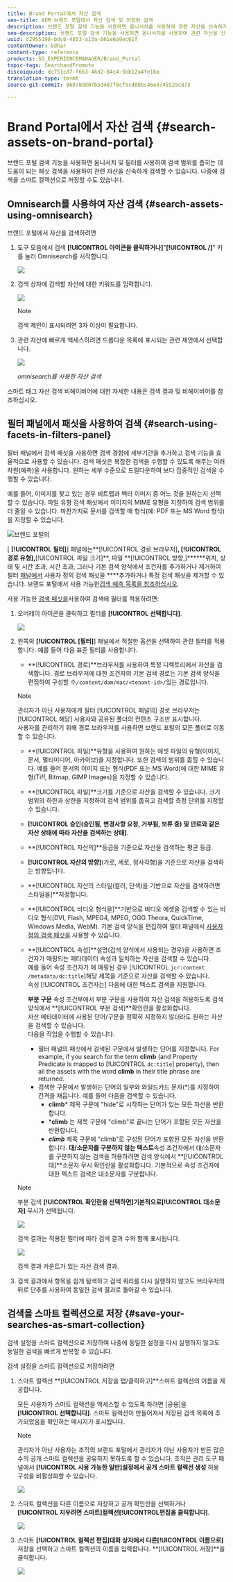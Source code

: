 ```yaml
---
title: Brand Portal에서 자산 검색
seo-title: AEM 브랜드 포털에서 자산 검색 및 저장된 검색
description: 브랜드 포털 검색 기능을 사용하면 옴니서치를 사용하여 관련 자산을 신속하게 검색할 수 있으며 검색 필터를 통해 검색 범위를 좁힐 수 있습니다. 나중에 스마트 컬렉션으로 검색을 저장할 수 있습니다.
seo-description: 브랜드 포털 검색 기능을 사용하면 옴니서치를 사용하여 관련 자산을 신속하게 검색할 수 있으며 검색 필터를 통해 검색 범위를 좁힐 수 있습니다. 나중에 스마트 컬렉션으로 검색을 저장할 수 있습니다.
uuid: c2955198-bdc0-4853-a13a-661e6a9ec61f
contentOwner: bdhar
content-type: reference
products: SG_EXPERIENCEMANAGER/Brand_Portal
topic-tags: SearchandPromote
discoiquuid: dc751cd7-f663-46d2-84c4-5bb12a4fe1ba
translation-type: tm+mt
source-git-commit: 86078dd07b5d487f8cf5cd08bc46e4745529c873

---
```



# Brand Portal에서 자산 검색 {#search-assets-on-brand-portal}

브랜드 포털 검색 기능을 사용하면 옴니서치 및 필터를 사용하여 검색 범위를 좁히는 데 도움이 되는 패싯 검색을 사용하여 관련 자산을 신속하게 검색할 수 있습니다. 나중에 검색을 스마트 컬렉션으로 저장할 수도 있습니다.

## Omnisearch를 사용하여 자산 검색 {#search-assets-using-omnisearch}

브랜드 포털에서 자산을 검색하려면

1. 도구 모음에서 검색 **[!UICONTROL 아이콘을 클릭하거나]**&quot;**[!UICONTROL /]**&quot; 키를 눌러 Omnisearch를 시작합니다.

   ![](assets/omnisearchicon-1.png)

1. 검색 상자에 검색할 자산에 대한 키워드를 입력합니다.

   ![](assets/omnisearch.png)

   >[!NOTE]
   >
   >검색 제안이 표시되려면 3자 이상이 필요합니다.

1. 관련 자산에 빠르게 액세스하려면 드롭다운 목록에 표시되는 관련 제안에서 선택합니다.

   ![](assets/assets-search-result.png)

   *omnisearch를 사용한 자산 검색*

스마트 태그 자산 검색 비헤이비어에 대한 자세한 내용은 검색 결과 및 비헤이비어를 [](https://helpx.adobe.com/experience-manager/6-5/assets/using/search-assets.html)참조하십시오.

## 필터 패널에서 패싯을 사용하여 검색 {#search-using-facets-in-filters-panel}

필터 패널에서 검색 패싯을 사용하면 검색 경험에 세부기간을 추가하고 검색 기능을 효율적으로 사용할 수 있습니다. 검색 패싯은 복잡한 검색을 수행할 수 있도록 해주는 여러 차원(예측)을 사용합니다. 원하는 세부 수준으로 드릴다운하여 보다 집중적인 검색을 수행할 수 있습니다.

예를 들어, 이미지를 찾고 있는 경우 비트맵과 벡터 이미지 중 어느 것을 원하는지 선택할 수 있습니다. 파일 유형 검색 패싯에서 이미지의 MIME 유형을 지정하여 검색 범위를 더 줄일 수 있습니다. 마찬가지로 문서를 검색할 때 형식(예: PDF 또는 MS Word 형식)을 지정할 수 있습니다.<br />

![브랜드 포털의](assets/file-type-search.png "브랜드 포털 필터 패널의 필터 패널")

[ **[!UICONTROL 필터]**] 패널에는**[!UICONTROL &#x200B;경로 브라우저]**, **[!UICONTROL 경로 유형]**,**[!UICONTROL &#x200B;파일 크기]**, 파일 **[!UICONTROL 방향,]******위치, 상태 및 시간 초과, 시간 초과, 그러나 기본 검색 양식에서 조건자를 추가하거나 제거하여 필터 [패널에서](../using/brand-portal-search-facets.md) 사용자 정의 검색 패싯을 ****추가하거나 특정 검색 패싯을 제거할 수 있습니다. 브랜드 포털에서 사용 가능한[검색 예측 목록을 참조하십시오](../using/brand-portal-search-facets.md#list-of-search-predicates).

사용 가능한 [검색 패싯을](../using/brand-portal-search-facets.md)사용하여 검색에 필터를 적용하려면:

1. 오버레이 아이콘을 클릭하고 필터를 **[!UICONTROL 선택합니다]**.

   ![](assets/selectorrail.png)

1. 왼쪽의 **[!UICONTROL [필터]**] 패널에서 적절한 옵션을 선택하여 관련 필터를 적용합니다.
예를 들어 다음 표준 필터를 사용합니다.

   * **[!UICONTROL 경로]**브라우저를 사용하여 특정 디렉토리에서 자산을 검색합니다. 경로 브라우저에 대한 조건자의 기본 검색 경로는 기본 검색 양식을 편집하여 구성할 수`/content/dam/mac/<tenant-id>/`있는 경로입니다.
   >[!NOTE]
   >
   >관리자가 아닌 사용자에게 필터 [!UICONTROL 패널의] 경로 브라우저는 [!UICONTROL 해당] 사용자와 공유된 폴더의 컨텐츠 구조만 표시합니다.\
   >사용자를 관리하기 위해 경로 브라우저를 사용하면 브랜드 포털의 모든 폴더로 이동할 수 있습니다.

   * **[!UICONTROL 파일]**유형을 사용하여 원하는 에셋 파일의 유형(이미지, 문서, 멀티미디어, 아카이브)을 지정합니다. 또한 검색의 범위를 좁힐 수 있습니다. 예를 들어 문서의 이미지 또는 형식(PDF 또는 MS Word)에 대한 MIME 유형(Tiff, Bitmap, GIMP Images)을 지정할 수 있습니다.
   * **[!UICONTROL 파일]**크기를 기준으로 자산을 검색할 수 있습니다. 크기 범위의 하한과 상한을 지정하여 검색 범위를 좁히고 검색할 측정 단위를 지정할 수 있습니다.
   * **[!UICONTROL 승인(승인됨, 변경사항 요청, 거부됨, 보류 중) 및 만료와 같은 자산 상태에 따라 자산을 검색하는 상태]**.
   * **[!UICONTROL 자산의]**등급을 기준으로 자산을 검색하는 평균 등급.
   * **[!UICONTROL 자산의 방향]**(가로, 세로, 정사각형)을 기준으로 자산을 검색하는 방향입니다.
   * **[!UICONTROL 자산의 스타일(컬러, 단색)을 기반으로 자산을 검색하려면 스타일을]**지정합니다.
   * **[!UICONTROL 비디오 형식을]**기반으로 비디오 에셋을 검색할 수 있는 비디오 형식(DVI, Flash, MPEG4, MPEG, OGG Theora, QuickTime, Windows Media, WebM).
   기본 검색 양식을 편집하여 필터 패널에서 [사용자 정의 검색 패싯을](../using/brand-portal-search-facets.md) 사용할 수 있습니다.

   * **[!UICONTROL 속성]**설명(검색 양식에서 사용되는 경우)을 사용하면 조건자가 매핑되는 메타데이터 속성과 일치하는 자산을 검색할 수 있습니다.\
      예를 들어 속성 조건자가 에 매핑된 경우 [!UICONTROL `jcr:content /metadata/dc:title`]해당 제목을 기준으로 자산을 검색할 수 있습니다.\
      속성 [!UICONTROL 조건자는] 다음에 대한 텍스트 검색을 지원합니다.

      **부분 구문**
속성 조건부에서 부분 구문을 사용하여 자산 검색을 허용하도록 검색 양식에서 **[!UICONTROL 부분 검색]**확인란을 활성화합니다.\
      자산 메타데이터에 사용된 단어/구문을 정확히 지정하지 않더라도 원하는 자산을 검색할 수 있습니다.\
      다음을 작업을 수행할 수 있습니다.
      * 필터 패널의 패싯에서 검색된 구문에서 발생하는 단어를 지정합니다. For example, if you search for the term **climb** (and Property Predicate is mapped to [!UICONTROL `dc:title`] property), then all the assets with the word **climb** in their title phrase are returned.
      * 검색한 구문에서 발생하는 단어의 일부와 와일드카드 문자(*)를 지정하여 간격을 채웁니다.
예를 들어 다음을 검색할 수 있습니다.
         * **climb*** 제목 구문에 &quot;hide&quot;로 시작하는 단어가 있는 모든 자산을 반환합니다.
         * ***climb** 는 제목 구문에 &quot;climb&quot;로 끝나는 단어가 포함된 모든 자산을 반환합니다.
         * ***climb*** 제목 구문에 &quot;climb&quot;로 구성된 단어가 포함된 모든 자산을 반환합니다.
      **대/소문자를 구분하지 않는 텍스트**&#x200B;속성 조건자에서 대/소문자를 구분하지 않는 검색을 허용하려면 검색 양식에서 **[!UICONTROL 대]**소문자 무시 확인란을 활성화합니다. 기본적으로 속성 조건자에 대한 텍스트 검색은 대소문자를 구분합니다.
   >[!NOTE]
   >
   >부분 검색 **[!UICONTROL 확인란을 선택하면]**기본적으로**[!UICONTROL &#x200B;대소문자]** 무시가 선택됩니다.

   ![](assets/wildcard-prop-1.png)

   검색 결과는 적용된 필터에 따라 검색 결과 수와 함께 표시됩니다.

   ![](assets/omnisearch-with-filters.png)

   검색 결과 카운트가 있는 자산 검색 결과.

1. 검색 결과에서 항목을 쉽게 탐색하고 검색 쿼리를 다시 실행하지 않고도 브라우저의 뒤로 단추를 사용하여 동일한 검색 결과로 돌아갈 수 있습니다.

## 검색을 스마트 컬렉션으로 저장 {#save-your-searches-as-smart-collection}

검색 설정을 스마트 컬렉션으로 저장하여 나중에 동일한 설정을 다시 실행하지 않고도 동일한 검색을 빠르게 반복할 수 있습니다.

검색 설정을 스마트 컬렉션으로 저장하려면

1. 스마트 컬렉션 **[!UICONTROL 저장을 탭/클릭하고]**스마트 컬렉션의 이름을 제공합니다.

   모든 사용자가 스마트 컬렉션을 액세스할 수 있도록 하려면 [공용]을 **[!UICONTROL 선택합니다]**. 스마트 컬렉션이 만들어져서 저장된 검색 목록에 추가되었음을 확인하는 메시지가 표시됩니다.

   >[!NOTE]
   >
   >관리자가 아닌 사용자는 조직의 브랜드 포털에서 관리자가 아닌 사용자가 만든 많은 수의 공개 스마트 컬렉션을 공유하지 못하도록 할 수 있습니다. 조직은 관리 도구 패널에서 **[!UICONTROL 사용 가능한 일반]**설정에서 공개 스마트 컬렉션 생성**** 허용 구성을 비활성화할 수 있습니다.

   ![](assets/save_smartcollectionui.png)

1. 스마트 컬렉션을 다른 이름으로 저장하고 공개 확인란을 선택하거나 **[!UICONTROL 지우려면 스마트]**컬렉션**[!UICONTROL &#x200B;편집을 클릭합니다]**.

   ![](assets/edit_smartcollection.png)

1. 스마트 **[!UICONTROL 컬렉션 편집]**대화 상자에서 다른**[!UICONTROL &#x200B;이름으로]** 저장을 선택하고 스마트 컬렉션의 이름을 입력합니다. **[!UICONTROL 저장]**을 클릭합니다.

   ![](assets/saveas_smartsearch.png)
